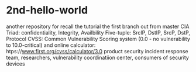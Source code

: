 # 2nd-hello-world
another repository for recall the tutorial
the first branch out from master
CIA Triad: confidentiality, Integrity, Availbility
Five-tuple: SrcIP, DstIP, SrcP, DstP, Protocol
CVSS: Common Vulnerability Scoring system (0.0 - no vulnerability to 10.0-critical) and online calculator: htps://www.first.org/cvss/calculator/3.0
  product security incident response team, researchers, vulnerability coordinatiion center, consumers of security devices
